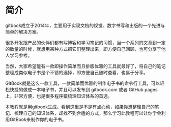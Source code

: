 # 简介

gitbook成立于2014年，主要用于实现文档的视觉、数字书写和出版的一个先进与简单的解决方案。

很多开发跟产品的伙伴们都有写博客和学习笔记的习惯，当一个系列的文章到一定的数量的时候，就想用某种方式把它们整理出来，即方便自己回顾，也可分享于他人学习参考。

当然，大家希望能有一款即操作简单而且排版优雅的工具就最好了，将自己的笔记整理成类似电子书是个不错的选择，即方便自己随时查看，也易于分享。

GitBook就是这么一款工具，一款简单而优雅的制作电子书的命令行工具，可以轻松快捷的做成一本电子书，并且可以发布到 gitbook.com 或者 GitHub pages 上，非常方便，也是很多程序猿梳理知识体系的首选。

本教程就是用gitbook生成。看到这里是不是有点心动，如果你想整理自己的笔记、梳理自己的知识体系，却找不到合适的方式，那么学习此教程可以让你学会利用GitBook来制作你的电子书。



